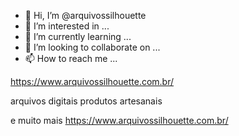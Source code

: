 - 👋 Hi, I’m @arquivossilhouette
- 👀 I’m interested in ...
- 🌱 I’m currently learning ...
- 💞️ I’m looking to collaborate on ...
- 📫 How to reach me ...

https://www.arquivossilhouette.com.br/

<!---
arquivossilhouette/arquivossilhouette is a ✨ special ✨ repository because its `README.md` (this file) appears on your GitHub profile.
You can click the Preview link to take a look at your changes.
--->
arquivos digitais produtos artesanais 

e muito mais 
https://www.arquivossilhouette.com.br/
